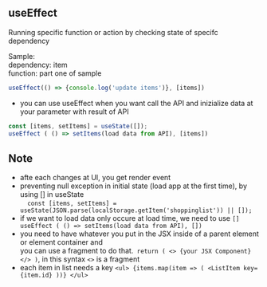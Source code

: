 ## useEffect

Running specific function or action by checking state of specifc dependency <br>

Sample: <br>
    dependency: item <br>
    function: part one of sample <br>

```JavaScript
useEffect(() => {console.log('update items')}, [items])
```

- you can use useEffect when you want call the API and inizialize data at your parameter with result of API

~~~JavaScript
const [items, setItems] = useState([]);
useEffect ( () => setItems(load data from API), [items]) 
~~~

## Note
- afte each changes at UI, you get render event
- preventing null exception in initial state (load app at the first time), by using [] in useState <br> 
`  const [items, setItems] = useState(JSON.parse(localStorage.getItem('shoppinglist')) || []);`
- if we want to load data only occure at load time, we need to use `[]`
` useEffect ( () => setItems(load data from API), [])`
- you need to have whatever you put in the JSX inside of a parent element or element container and  <br> 
you can use a fragment to do that.` return ( <> {your JSX Component} </> )`, in this syntax `<>` is a fragment
- each item in list needs a key
    `<ul> {items.map(item => ( <ListItem key={item.id} ))} </ul>`